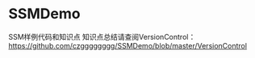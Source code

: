 # SSMDemo
SSM样例代码和知识点
知识点总结请查阅VersionControl：
https://github.com/czgggggggg/SSMDemo/blob/master/VersionControl